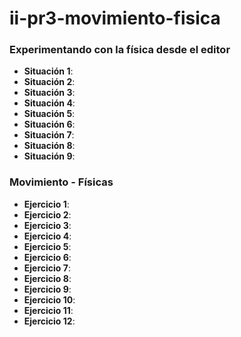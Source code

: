 # ii-pr3-movimiento-fisica
### Experimentando con la física desde el editor
- **Situación 1**:
- **Situación 2**:
- **Situación 3**:
- **Situación 4**:
- **Situación 5**:
- **Situación 6**:
- **Situación 7**:
- **Situación 8**:
- **Situación 9**:
### Movimiento - Físicas
- **Ejercicio 1**:
- **Ejercicio 2**:
- **Ejercicio 3**:
- **Ejercicio 4**:
- **Ejercicio 5**:
- **Ejercicio 6**:
- **Ejercicio 7**:
- **Ejercicio 8**:
- **Ejercicio 9**:
- **Ejercicio 10**:
- **Ejercicio 11**:
- **Ejercicio 12**:
